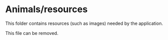 # Animals/resources

This folder contains resources (such as images) needed by the application. 

This file can be removed.
